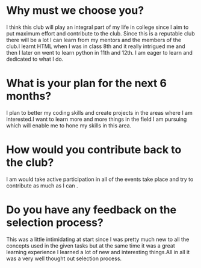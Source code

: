 # Why must we choose you?
I think this club will play an integral part of my life in college since I aim to put maximum effort and contribute to the club.
Since this is a reputable club there will be a lot I can learn from my mentors and the members of the club.I learnt HTML when I was in class 8th and it really intrigued me and then I later on went to learn python in 11th and 12th. I am eager to learn and dedicated to what I do.
# What is your plan for the next 6 months?
I plan to better my coding skills and create projects in the areas where I am interested.I want to learn more and more things in the field I am pursuing which will enable me to hone my skills in this area.
# How would you contribute back to the club?
I am would take active participation in all of the events take place and try to contribute as much as I can .
# Do you have any feedback on the selection process?
This was a little intimidating at start since I was pretty much new to all the concepts used in the given tasks but at the same time it was a great learning experience 
I learned a lot of new and interesting things.All in all it was a very well thought out selection process.
